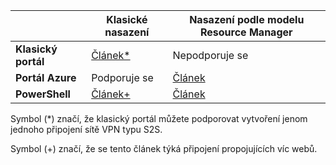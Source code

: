|  | **Klasické nasazení**  | **Nasazení podle modelu Resource Manager** |
|----------------------------------------|--------------|----------------------|
| **Klasický portál**                     |[Článek*](../articles/vpn-gateway/vpn-gateway-site-to-site-create.md) |  Nepodporuje se |
| **Portál Azure**                       | Podporuje se               | [Článek](vpn-gateway-howto-site-to-site-resource-manager-portal.md)|
| **PowerShell**               |[Článek+](..articles/vpn-gateway/vpn-gateway-multi-site.md)          | [Článek](..articles/vpn-gateway/vpn-gateway-create-site-to-site-rm-powershell.md)| 

Symbol (*) značí, že klasický portál můžete podporovat vytvoření jenom jednoho připojení sítě VPN typu S2S.

Symbol (+) značí, že se tento článek týká připojení propojujících víc webů.



<!--HONumber=Jun16_HO2-->


